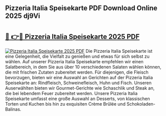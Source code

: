## Pizzeria Italia Speisekarte PDF Download Online 2025 dj9Vi

# <h2><a href="http://gc92b8.nevu.top/?p=Pizzeria+Italia+Speisekarte">🔗 👉🔴 Pizzeria Italia Speisekarte 2025 PDF</a></h2>

[![Pizzeria Italia Speisekarte 2025 PDF](https://i.imgur.com/dBaPXMq.png)](http://gc92b8.nevu.top/?p=Pizzeria+Italia+Speisekarte)
Die Pizzeria Italia Speisekarte ist eine Gelegenheit, die Vielfalt zu genießen und etwas für sich selbst zu wählen. Auf unserer Pizzeria Italia Speisekarte empfehlen wir einen Salatbereich, in dem Sie aus über 10 verschiedenen Salaten wählen können, die mit frischen Zutaten zubereitet werden. Für diejenigen, die Fleisch bevorzugen, bieten wir eine Auswahl an Gerichten auf der Pizzeria Italia Speisekarte an: Rindfleisch, Schweinefleisch, Huhn und Fisch. Unseren Auserwählten bieten wir Gourmet-Gerichte wie Schaschlik und Steak an, die bei lebendem Feuer zubereitet werden. Unsere Pizzeria Italia Speisekarte umfasst eine große Auswahl an Desserts, von klassischen Torten und Kuchen bis hin zu exquisiten Crème Brûlée und Schokoladen-Balinas.
